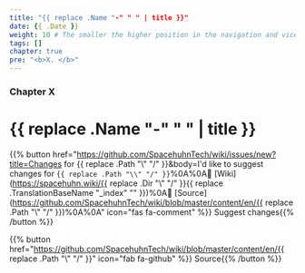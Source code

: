 ```yaml
---
title: "{{ replace .Name "-" " " | title }}"
date: {{ .Date }}
weight: 10 # The smaller the higher position in the navigation and vice versa
tags: []
chapter: true
pre: "<b>X. </b>"
---
```


### Chapter X

# {{ replace .Name "-" " " | title }}



<!-- Content goes here -->




{{% button href="https://github.com/SpacehuhnTech/wiki/issues/new?title=Changes for {{ replace .Path "\\" "/" }}&body=I'd like to suggest changes for `{{ replace .Path "\\" "/" }}`%0A%0A:link: [Wiki](https://spacehuhn.wiki/{{ replace .Dir "\\" "/" }}{{ replace .TranslationBaseName "_index" "" }})%0A:link: [Source](https://github.com/SpacehuhnTech/wiki/blob/master/content/en/{{ replace .Path "\\" "/" }})%0A%0A<!-- Describe your desired changes -->" icon="fas fa-comment" %}}&nbsp;Suggest changes{{% /button %}}

{{% button href="https://github.com/SpacehuhnTech/wiki/blob/master/content/en/{{ replace .Path "\\" "/" }}" icon="fab fa-github" %}}&nbsp;Source{{% /button %}}